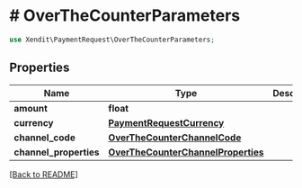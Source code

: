 # # OverTheCounterParameters


```php
use Xendit\PaymentRequest\OverTheCounterParameters;
```
## Properties

| Name | Type | Description | Examples | Notes |
| ------------ | ------------- | ------------- | ------------- | -------------|
| **amount** | **float** |  | null |  [optional] |
| **currency** | [**PaymentRequestCurrency**](PaymentRequestCurrency.md) |  | null |  [optional] |
| **channel_code** | [**OverTheCounterChannelCode**](OverTheCounterChannelCode.md) |  | null |  |
| **channel_properties** | [**OverTheCounterChannelProperties**](OverTheCounterChannelProperties.md) |  | null |  |


[[Back to README]](../../README.md)
